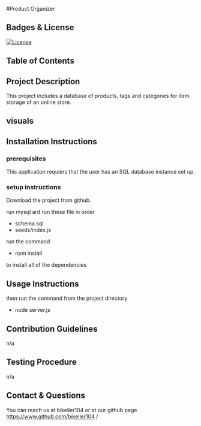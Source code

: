 #Product Organizer

## Badges & License
[![License](https://img.shields.io/badge/License-GPL-green.svg)](https://www.gnu.org/licenses/gpl-3.0.en.html)

## Table of Contents


## Project Description
This project includes a database of products, tags and categories for item storage of an online store.

## visuals




## Installation Instructions

### prerequisites
This application requiers that the user has an SQL database instance set up. 

### setup instructions
Download the project from github.

run mysql ard run these file in order
- schema.sql
- seeds/index.js

run the command 
- npm install 

to install all of the dependencies

## Usage Instructions
then run the command from the project directory
- node server.js

## Contribution Guidelines
n/a
## Testing Procedure
n/a


## Contact & Questions
You can reach us at bikeller104 or
at our github page https://www.github.com/bikeller104	/

